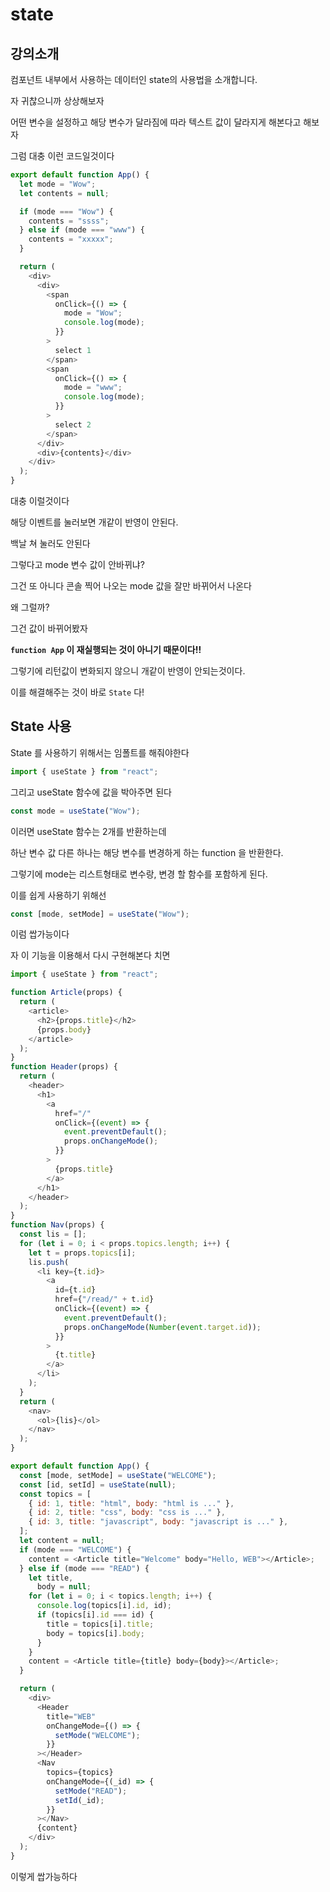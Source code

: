 # state

## 강의소개

컴포넌트 내부에서 사용하는 데이터인 state의 사용법을 소개합니다.

자 귀찮으니까 상상해보자

어떤 변수을 설정하고 해당 변수가 달라짐에 따라 텍스트 값이 달라지게 해본다고 해보자

그럼 대충 이런 코드일것이다

```js
export default function App() {
  let mode = "Wow";
  let contents = null;

  if (mode === "Wow") {
    contents = "ssss";
  } else if (mode === "www") {
    contents = "xxxxx";
  }

  return (
    <div>
      <div>
        <span
          onClick={() => {
            mode = "Wow";
            console.log(mode);
          }}
        >
          select 1
        </span>
        <span
          onClick={() => {
            mode = "www";
            console.log(mode);
          }}
        >
          select 2
        </span>
      </div>
      <div>{contents}</div>
    </div>
  );
}
```

대충 이럴것이다

해당 이벤트를 눌러보면 개같이 반영이 안된다.

백날 쳐 눌러도 안된다

그렇다고 mode 변수 값이 안바뀌냐?

그건 또 아니다 콘솔 찍어 나오는 mode 값을 잘만 바뀌어서 나온다

왜 그럴까?

그건 값이 바뀌어봤자

**`function App` 이 재실행되는 것이 아니기 때문이다!!**

그렇기에 리턴값이 변화되지 않으니 개같이 반영이 안되는것이다.

이를 해결해주는 것이 바로 `State` 다!

## State 사용

State 를 사용하기 위해서는 임폴트를 해줘야한다

```js
import { useState } from "react";
```

그리고 useState 함수에 값을 박아주면 된다

```js
const mode = useState("Wow");
```

이러면 useState 함수는 2개를 반환하는데

하난 변수 값 다른 하나는 해당 변수를 변경하게 하는 function 을 반환한다.

그렇기에 mode는 리스트형태로 변수랑, 변경 할 함수를 포함하게 된다.

이를 쉽게 사용하기 위해선

```js
const [mode, setMode] = useState("Wow");
```

이럼 쌉가능이다

자 이 기능을 이용해서 다시 구현해본다 치면

```js
import { useState } from "react";

function Article(props) {
  return (
    <article>
      <h2>{props.title}</h2>
      {props.body}
    </article>
  );
}
function Header(props) {
  return (
    <header>
      <h1>
        <a
          href="/"
          onClick={(event) => {
            event.preventDefault();
            props.onChangeMode();
          }}
        >
          {props.title}
        </a>
      </h1>
    </header>
  );
}
function Nav(props) {
  const lis = [];
  for (let i = 0; i < props.topics.length; i++) {
    let t = props.topics[i];
    lis.push(
      <li key={t.id}>
        <a
          id={t.id}
          href={"/read/" + t.id}
          onClick={(event) => {
            event.preventDefault();
            props.onChangeMode(Number(event.target.id));
          }}
        >
          {t.title}
        </a>
      </li>
    );
  }
  return (
    <nav>
      <ol>{lis}</ol>
    </nav>
  );
}

export default function App() {
  const [mode, setMode] = useState("WELCOME");
  const [id, setId] = useState(null);
  const topics = [
    { id: 1, title: "html", body: "html is ..." },
    { id: 2, title: "css", body: "css is ..." },
    { id: 3, title: "javascript", body: "javascript is ..." },
  ];
  let content = null;
  if (mode === "WELCOME") {
    content = <Article title="Welcome" body="Hello, WEB"></Article>;
  } else if (mode === "READ") {
    let title,
      body = null;
    for (let i = 0; i < topics.length; i++) {
      console.log(topics[i].id, id);
      if (topics[i].id === id) {
        title = topics[i].title;
        body = topics[i].body;
      }
    }
    content = <Article title={title} body={body}></Article>;
  }

  return (
    <div>
      <Header
        title="WEB"
        onChangeMode={() => {
          setMode("WELCOME");
        }}
      ></Header>
      <Nav
        topics={topics}
        onChangeMode={(_id) => {
          setMode("READ");
          setId(_id);
        }}
      ></Nav>
      {content}
    </div>
  );
}
```

이렇게 쌉가능하다
